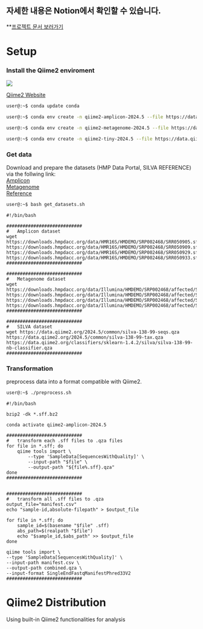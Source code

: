## 자세한 내용은 Notion에서 확인할 수 있습니다.
**[프로젝트 문서 보러가기](https://tiny-mackerel-99c.notion.site/19f8c03f6170803cb457c8054e9dc70f)
# Setup

### Install the Qiime2 enviroment

![](https://github.com/qiime2/qiime2/workflows/ci-dev/badge.svg)

[Qiime2 Website]()

```bash
user@:~$ conda update conda
```

```bash
user@:~$ conda env create -n qiime2-amplicon-2024.5 --file https://data.qiime2.org/distro/amplicon/qiime2-amplicon-2024.5-py39-linux-conda.yml
```

```bash
user@:~$ conda env create -n qiime2-metagenome-2024.5 --file https://data.qiime2.org/distro/metagenome/qiime2-metagenome-2024.5-py39-linux-conda.yml
```    

```bash
user@:~$ conda env create -n qiime2-tiny-2024.5 --file https://data.qiime2.org/distro/tiny/qiime2-tiny-2024.5-py39-linux-conda.yml
```


### Get data
Download and prepare the datasets (HMP Data Portal, SILVA REFERENCE) via the follwing link: \
    [Amplicon](https://portal.hmpdacc.org/search/s?facetTab=files&filters=%7B%22op%22:%22and%22,%22content%22:%5B%7B%22op%22:%22in%22,%22content%22:%7B%22field%22:%22subject.project_name%22,%22value%22:%5B%22Human%20Microbiome%20Project%20(HMP)%22%5D%7D%7D,%7B%22op%22:%22in%22,%22content%22:%7B%22field%22:%22sample.body_site%22,%22value%22:%5B%22gastrointestinal%20tract%22%5D%7D%7D,%7B%22op%22:%22in%22,%22content%22:%7B%22field%22:%22file.node_type%22,%22value%22:%5B%2216s_raw_seq_set%22%5D%7D%7D%5D%7D) \
    [Metagenome](https://portal.hmpdacc.org/search/s?facetTab=files&filters=%7B%22op%22:%22and%22,%22content%22:%5B%7B%22op%22:%22in%22,%22content%22:%7B%22field%22:%22subject.project_name%22,%22value%22:%5B%22Human%20Microbiome%20Project%20(HMP)%22%5D%7D%7D,%7B%22op%22:%22in%22,%22content%22:%7B%22field%22:%22sample.body_site%22,%22value%22:%5B%22gastrointestinal%20tract%22%5D%7D%7D,%7B%22op%22:%22in%22,%22content%22:%7B%22field%22:%22file.node_type%22,%22value%22:%5B%22wgs_raw_seq_set%22%5D%7D%7D%5D%7D) \
    [Reference](https://www.arb-silva.de/download/archive/)

```bash
user@:~$ bash get_datasets.sh
```
```shell
#!/bin/bash

############################
#   Amplicon dataset
wget https://downloads.hmpdacc.org/data/HMR16S/HMDEMO/SRP002468/SRR050905.sff.bz2 https://downloads.hmpdacc.org/data/HMR16S/HMDEMO/SRP002468/SRR050909.sff.bz2 https://downloads.hmpdacc.org/data/HMR16S/HMDEMO/SRP002468/SRR050929.sff.bz2 https://downloads.hmpdacc.org/data/HMR16S/HMDEMO/SRP002468/SRR050933.sff.bz2
############################

############################
#   Metagenome dataset
wget https://downloads.hmpdacc.org/data/Illumina/HMDEMO/SRP002468/affected/SRS267354.tar.bz2 https://downloads.hmpdacc.org/data/Illumina/HMDEMO/SRP002468/affected/SRS267355.tar.bz2 https://downloads.hmpdacc.org/data/Illumina/HMDEMO/SRP002468/affected/SRS260328.tar.bz2 https://downloads.hmpdacc.org/data/Illumina/HMDEMO/SRP002468/affected/SRS260329.tar.bz2
############################

############################
#   SILVA dataset
wget https://data.qiime2.org/2024.5/common/silva-138-99-seqs.qza https://data.qiime2.org/2024.5/common/silva-138-99-tax.qza https://data.qiime2.org/classifiers/sklearn-1.4.2/silva/silva-138-99-nb-classifier.qza
############################
```
### Transformation
preprocess data into a format compatible with Qiime2.

```bash
user@:~$ ./preprocess.sh
```
```shell
#!/bin/bash

bzip2 -dk *.sff.bz2

conda activate qiime2-amplicon-2024.5

############################
#   transform each .sff files to .qza files
for file in *.sff; do
    qiime tools import \
        --type 'SampleData[SequencesWithQuality]' \
        --input-path "$file" \
        --output-path "${file%.sff}.qza"
done
############################


############################
#   transform all .sff files to .qza
output_file="manifest.csv"
echo "sample-id,absolute-filepath" > $output_file

for file in *.sff; do
    sample_id=$(basename "$file" .sff)
    abs_path=$(realpath "$file")
    echo "$sample_id,$abs_path" >> $output_file
done

qiime tools import \
--type 'SampleData[SequencesWithQuality]' \
--input-path manifest.csv \
--output-path combined.qza \
--input-format SingleEndFastqManifestPhred33V2
############################
```

# Qiime2 Distribution
Using built-in Qiime2 functionalities for analysis
